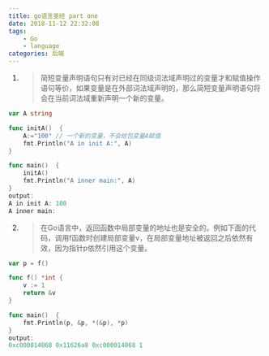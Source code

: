```yaml
---
title: go语言圣经 part one
date: 2018-11-12 22:32:08
tags:
    - Go
    - language
categories: 后端
---
```


1. >简短变量声明语句只有对已经在同级词法域声明过的变量才和赋值操作语句等价，如果变量是在外部词法域声明的，那么简短变量声明语句将会在当前词法域重新声明一个新的变量。

```go
var A string

func initA()  {
	A:="100" // 一个新的变量，不会给包变量A赋值
	fmt.Println("A in init A:", A)
}

func main()  {
	initA()
	fmt.Println("A inner main:", A)
}
output:
A in init A: 100
A inner main: 
```

<!--more-->

2. >在Go语言中，返回函数中局部变量的地址也是安全的。例如下面的代码，调用f函数时创建局部变量v，在局部变量地址被返回之后依然有效，因为指针p依然引用这个变量。
```go
var p = f()

func f() *int {
	v := 1
	return &v
}

func main()  {
	fmt.Println(p, &p, *(&p), *p)
}
output:
0xc000014068 0x11626a8 0xc000014068 1
```